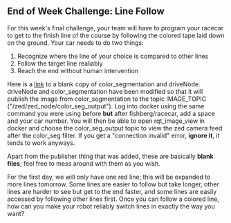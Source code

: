 ## End of Week Challenge: Line Follow

For this week's final challenge, your team will have to program your racecar to get to the finish line of the course by following the colored tape laid down on the ground. Your car needs to do two things:

1. Recognize where the line of your choice is compared to other lines
2. Follow the target line realiably
3. Reach the end without human intervention

Here is a [link](https://drive.google.com/drive/folders/1sJcN_bGXFaw41tjOZieuiYVl6eKphxPS?usp=sharing) to a blank copy of color\_segmentation and driveNode. driveNode and color\_segmentation have been modified so that it will publish the image from color\_segmentation to the topic IMAGE\_TOPIC ("/zed/zed\_node/color\_seg\_output"). Log into docker using the same command you were using before **but** after fishberg/racecar, add a space and your car number. You will then be able to open rqt\_image\_view in docker and choose the color\_seg\_output topic to view the zed camera feed after the color\_seg filter. If you get a "connection invalid" error, **ignore it**, it tends to work anyways. 

Apart from the publisher thing that was added, these are basically **blank files**; feel free to mess around with them as you wish.

For the first day, we will only have one red line; this will be expanded to more lines tomorrow. Some lines are easier to follow but take longer, other lines are harder to see but get to the end faster, and some lines are easily accessed by following other lines first. Once you can follow a colored line, how can you make your robot reliably switch lines in exactly the way you want?
